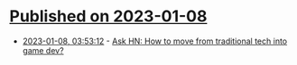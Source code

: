 # [Published on 2023-01-08](index.md)

* [2023-01-08, 03:53:12](https://news.ycombinator.com/item?id=34295863) - [Ask HN: How to move from traditional tech into game dev?](https://news.ycombinator.com/item?id=34295863)
